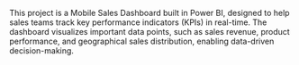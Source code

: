 This project is a Mobile Sales Dashboard built in Power BI, designed to help sales teams track key performance indicators (KPIs) in real-time. The dashboard visualizes important data points, such as sales revenue, product performance, and geographical sales distribution, enabling data-driven decision-making.
